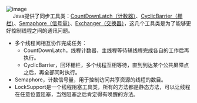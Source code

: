 


![image](https://gitee.com/wt1814/pic-host/raw/master/images/java/concurrent/concurrent-9.png)  
&emsp; Java提供了同步工具类：[CountDownLatch（计数器）](/docs/java/concurrent/CountDownLatch.md)、[CyclicBarrier（栅栏）](/docs/java/concurrent/CyclicBarrier.md)、[Semaphore（信号量）](/docs/java/concurrent/Semaphore.md)、[Exchanger（交换器）](/docs/java/concurrent/Exchanger.md)，这几个工具类是为了能够更好控制线程之间的通讯问题。  


* 多个线程间相互协作完成任务：  
    * CountDownLatch，线程计数器，主线程等待辅线程完成各自的工作后再执行。  
    * CyclicBarrier，回环栅栏，多个线程互相等待，直到到达某个公共屏障点之后，再全部同时执行。  
* Semaphore，计数信号量，用于控制访问共享资源的线程的数目。  
* LockSupport是一个线程阻塞工具类，所有的方法都是静态方法，可以让线程在任意位置阻塞，当然阻塞之后肯定得有唤醒的方法。 

<!--
浅谈 JUC 常用 4 大并发工具类！ 
https://mp.weixin.qq.com/s/bFFkmoAQ1MB_y7FSlfSLWw

并发工具类Phaser、Exchanger使用 
https://mp.weixin.qq.com/s/6evcGMWJ8VSNh-lmYJEbrQ

https://mp.weixin.qq.com/s/JCen6ppvWYNDnB5KCsrNEA
https://mp.weixin.qq.com/s/Ib8lpezEmfDDh3Dy4Q6iDA

java中如何模拟真正的同时并发请求？
https://www.cnblogs.com/yougewe/p/9745198.html

多线程进阶－CyclicBarrier 源码超详细解析，学到就赚到 
https://mp.weixin.qq.com/s/odsutVotjJjXFX4nAhb54w

-->